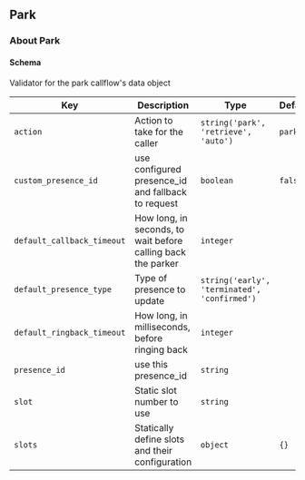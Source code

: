 ## Park

### About Park

#### Schema

Validator for the park callflow's data object



Key | Description | Type | Default | Required
--- | ----------- | ---- | ------- | --------
`action` | Action to take for the caller | `string('park', 'retrieve', 'auto')` | `park` | `false`
`custom_presence_id` | use configured presence_id and fallback to request | `boolean` | `false` | `false`
`default_callback_timeout` | How long, in seconds, to wait before calling back the parker | `integer` |   | `false`
`default_presence_type` | Type of presence to update | `string('early', 'terminated', 'confirmed')` |   | `false`
`default_ringback_timeout` | How long, in milliseconds, before ringing back | `integer` |   | `false`
`presence_id` | use this presence_id | `string` |   | `false`
`slot` | Static slot number to use | `string` |   | `false`
`slots` | Statically define slots and their configuration | `object` | `{}` | `false`


